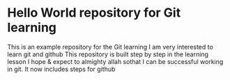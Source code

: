 # Hello World repository for Git learning
This is an example repository for the Git learning
I am very interested to learn git and github
This repository is built step by step in the learning lesson
I hope & expect to almighty allah sothat I can be successful working in git.
It now includes steps for github
